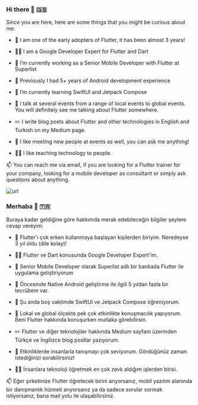 ### Hi there 👋 🇬🇧

Since you are here, here are some things that you might be curious about me:

- 🗿 I am one of the early adopters of Flutter, it has been almost 3 years!
- 👨‍💻 I am a Google Developer Expert for Flutter and Dart
- 🔭 I’m currently working as a Senior Mobile Developer with Flutter at Superlist
- 🤖 Previously I had 5+ years of Android development experience 
- 🌱 I’m currently learning SwiftUI and Jetpack Compose

- 🦜 I talk at several events from a range of local events to global events. You will definitely see me talking about Flutter somewhere.
- ✏️  I write blog posts about Flutter and other technologies in English and Turkish on my Medium page.
- 📛 I like meeting new people at events as well, you can ask me anything!
- 👨‍🏫 I like teaching technology to people.

📫 You can reach me via email, if you are looking for a Flutter trainer for your company, looking for a mobile developer as consultant or simply ask questions about anything. 

![url](https://media.giphy.com/media/3o6Mbm9YBX02wUUupW/giphy.gif)

### Merhaba 👋 🇹🇷

Buraya kadar geldiğine göre hakkımda merak edebileceğin bilgiler şeylere cevap vereyim: 

- 🗿 Flutter'ı çok erken kullanmaya başlayan kişilerden biriyim. Neredeyse 3 yıl oldu (dile kolay)! 
- 👨‍💻 Flutter ve Dart konusunda Google Developer Expert'im.
- 🔭 Senior Mobile Developer olarak Superlist adlı bir bankada Flutter ile uygulama geliştiriyorum
- 🤖 Öncesinde Native Android geliştirme ile ilgili 5 yıldan fazla bir tecrübem var.
- 🌱 Şu anda boş vaktimde SwiftUI ve Jetpack Compose öğreniyorum.

- 🦜 Lokal ve global ölçekte pek çok etkinlikte konuşmacılık yapıyorum. Beni Flutter hakkında konuşurken mutlaka görebilirsin.
- ✏️  Flutter ve diğer teknolojiler hakkında Medium sayfam üzerinden Türkçe ve İngilizce blog postlar yazıyorum.
- 📛 Etkinliklerde insanlarla tanışmayı çok seviyorum. Gördüğünüz zaman istediğinizi sorabilirsiniz!
- 👨‍🏫 İnsanlara teknoloji öğretmek en çok zevk aldığım işlerden birisi.  

📫 Eğer şirketinize Flutter öğretecek birini arıyorsanız, mobil yazılım alanında bir danışmanlık hizmeti arıyorsanız ya da sadece sorular sormak istiyorsanız, bana mail yolu ile ulaşabilirsiniz.
